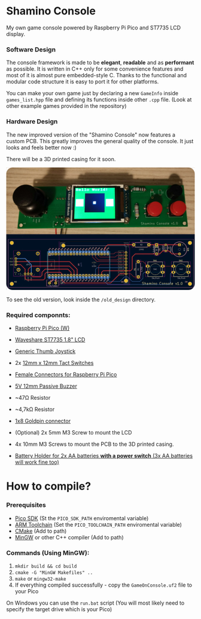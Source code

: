 # Shamino Console
My own game console powered by Raspberry Pi Pico and ST7735 LCD display.

### Software Design
The console framework is made to be **elegant**, **readable** and as **performant** as possible. It is written in C++ only for some convenience features and most of it is almost pure embedded-style C. Thanks to the functional and modular code structure it is easy to port it for other platforms.

You can make your own game just by declaring a new `GameInfo` inside `games_list.hpp` file and defining its functions inside other `.cpp` file. (Look at other example games provided in the repository)

### Hardware Design
The new improved version of the "Shamino Console" now features a custom PCB. This greatly improves the general quality of the console. It just looks and feels better now :)

There will be a 3D printed casing for it soon.

<img src="/pcb/pico_game_console/picogameconsole2.png" alt="picogameconsole.png" width="800"/>

To see the old version, look inside the `/old_design` directory.

### Required componnts:
- [Raspberry Pi Pico (W)](https://www.raspberrypi.com/products/raspberry-pi-pico/)

- [Waveshare ST7735 1.8" LCD](https://www.waveshare.com/wiki/1.8inch_LCD_Module)

- [Generic Thumb Joystick](https://botland.store/joystick/1942-thumb-joystick-5904422356231.html)

- 2x [12mm x 12mm Tact Switches](https://botland.store/tact-switch/3663-tact-switch-12x12mm-with-cap-red-mushroom-5pcs-5904422307486.html)

- [Female Connectors for Raspberry Pi Pico](https://botland.store/raspberry-pi-pico-accessories/18863-set-of-female-connectors-for-raspberry-pi-pico-5904422328528.html)

- [5V 12mm Passive Buzzer](https://botland.store/buzzers-sound-generators/18290-buzzer-without-generator-5v-1mm-tht-5904422366025.html)

- ~47Ω Resistor

- ~4,7kΩ Resistor

- [1x8 Goldpin connector](https://botland.store/connectors-goldpin/20031-straight-goldpin-1x40-connector-with-254mm-pitch-black-10pcs-justpi-5904422329198.html)

- (Optional) 2x 5mm M3 Screw to mount the LCD

- 4x 10mm M3 Screws to mount the PCB to the 3D printed casing.

- [Battery Holder for 2x AA batteries **with a power switch** (3x AA batteries will work fine too)](https://botland.store/battery-holders/738-battery-holder-for-2-aa-r6-batteries-with-cover-and-switch-5904422329617.html)

# How to compile? 
### Prerequisites
- [Pico SDK](https://github.com/raspberrypi/pico-sdk) (St the `PICO_SDK_PATH` enviromental variable)
- [ARM Toolchain](https://developer.arm.com/downloads/-/arm-gnu-toolchain-downloads) (Set the `PICO_TOOLCHAIN_PATH` enviromental variable)
- [CMake](https://cmake.org/) (Add to path)
- [MinGW](https://winlibs.com/) or other C++ compiler (Add to path)

### Commands (Using MinGW):
1. `mkdir build && cd build`
2. `cmake -G "MinGW Makefiles" ..`
3. `make` or `mingw32-make`
4. If everything compiled successfully - copy the `GameOnConsole.uf2` file to your Pico

On Windows you can use the `run.bat` script (You will most likely need to specify the target drive which is your Pico)